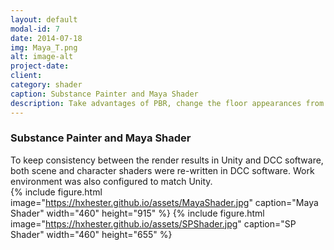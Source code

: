 ```yaml
---
layout: default
modal-id: 7
date: 2014-07-18
img: Maya_T.png
alt: image-alt
project-date: 
client: 
category: shader
caption: Substance Painter and Maya Shader
description: Take advantages of PBR, change the floor appearances from dry to wet, to water puddle with ripples.
---
```

### Substance Painter and Maya Shader
To keep consistency between the render results in Unity and DCC software, both scene and character shaders were re-written in DCC software. Work environment was also configured to match Unity.  
{% include figure.html image="https://hxhester.github.io/assets/MayaShader.jpg" caption="Maya Shader" width="460" height="915" %}
{% include figure.html image="https://hxhester.github.io/assets/SPShader.jpg" caption="SP Shader" width="460" height="655" %}